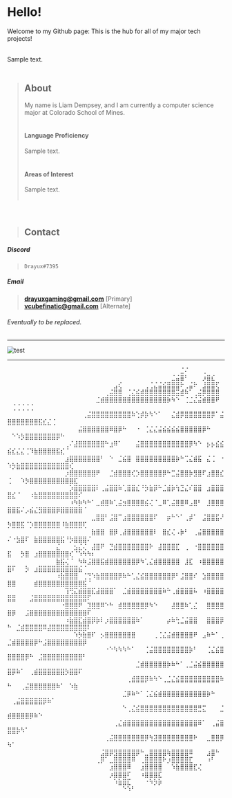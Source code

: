 # Hello!

Welcome to my Github page: This is the hub for all of my major tech projects!<br><br>

Sample text.<br><br>

> ## About
>
> My name is Liam Dempsey, and I am currently a computer science major at Colorado School of Mines.<br><br>
>
> #### Language Proficiency
>
> Sample text.<br><br>
>
> #### Areas of Interest
>
> Sample text.<br><br>

<br>

> ## Contact

##### Discord

> `Drayux#7395`<br>

##### Email

> **drayuxgaming@gmail.com** [Primary]<br>
> **vcubefinatic@gmail.com** [Alternate]<br>

###### *Eventually to be replaced.*

---

![test](https://drayux.com/api/profiles/sample)

---

⠀⠀⠀⠀⠀⠀⠀⠀⠀⠀⠀⠀⠀⠀⠀⠀⠀⠀⠀⠀⠀⠀⠀⠀⠀⠀⠀⠀⠀⠀⠀⠀⠀⠀⠀⠀⠀⠀⠀⣈⠌⠀⠀⠀⢀  
⠀⠀⠀⠀⠀⠀⠀⠀⠀⠀⠀⠀⠀⠀⠀⠀⠀⠀⠀⠀⠀⠀⠀⠀⠀⠀⠀⠀⠀⠀⠀⠀⠀⠀⠀⠀⠀⣈⣬⣿⠃⠀⠀⠀⡰⣿⣎  
⠀⠀⠀⠀⠀⠀⠀⠀⠀⠀⠀⠀⠀⠀⠀⠀⠀⠀⠀⠀⠀⠀⠀⠀⣠⢎⠀⠀⠀⠀⠀⢀⢈⣌⣬⣮⣿⣿⣿⠗⢀⣬⠗⠀⣸⣿⣿⢏  
⠀⠀⠀⠀⠀⠀⠀⠀⠀⠀⠀⠀⠀⠀⠀⠀⠀⠀⠀⠀⠀⠀⢀⣬⣿⣿⠀⢈⣌⣮⣾⣿⣿⣿⣿⣿⣿⣿⣭⣾⠷⠁⢀⣬⡿⣿⣿⣿  
⠀⠀⠀⠀⠀⠀⠀⠀⠀⠀⠀⠀⠀⠀⠀⠀⠀⠀⠀⠀⣈⣾⣿⣿⣿⣿⣿⣿⣿⣿⣿⣿⣿⣿⣿⣿⡷⠳⠑⠀⢈⣈⣌⣬⣾⣿⣿⠟⠀⠀⢈⢈⢈⢈⢈  
⠀⠀⠀⠀⠀⠀⠀⠀⠀⠀⠀⠀⠀⠀⠀⠀⠀⢀⣬⣿⣿⣿⣿⣿⣿⣿⣿⣿⠷⢑⡾⡷⠳⠑⠁⠀⠀⣌⣾⡿⣿⣿⣿⣿⣿⣿⡿⠁⣬⣿⣿⣿⣿⣿⣿⣿⣯⣎⣌⢈  
⠀⠀⠀⠀⠀⠀⠀⠀⠀⠀⠀⠀⠀⠀⠀⠀⣬⣿⣿⣿⣿⣿⣿⠿⣿⡿⠓⠀⠀⠐⠀⢈⣌⣌⣬⣮⣮⣮⣮⣿⣿⣿⣿⣿⡿⠓⠀⠀⠀⠀⠑⠱⡳⣿⣿⣿⣿⣿⣿⣿⡿⠓  
⠀⠀⠀⠀⠀⠀⠀⠀⠀⠀⠀⠀⠀⢀⠌⣼⣿⣿⣿⣿⣿⣿⠓⣰⠿⠁⠀⠀⠀⣬⣿⣿⣿⣿⣿⣿⣿⣿⣿⣿⣿⡿⠳⠑⠀⡦⡦⣮⣮⣮⣎⣌⣌⢈⠹⣷⣿⣿⣿⣿⣯⣎⠈  
⠀⠀⠀⠀⠀⠀⠀⠀⠀⠀⠀⠀⠀⣰⣿⣿⣿⣿⣿⣿⣿⠃⠀⠑⠀⣈⣮⣿⠀⣿⣿⣿⣿⣿⣿⣿⣿⣿⡷⠓⢉⣌⣾⣯⠀⣌⢈⠀⠐⠱⡳⣷⣿⣿⣿⣿⣿⣿⣿⣿⣿⣿⣿⢎  
⠀⠀⠀⠀⠀⠀⠀⠀⠀⠀⠀⠀⠀⡰⣿⣿⣿⣿⣿⣿⠟⠀⠀⣈⣾⣿⣿⣿⢎⡱⣿⣿⣿⣿⣿⡿⠓⣉⣬⣿⣿⡷⣻⣿⠏⣰⣿⣿⣎⢈⠀⠀⠱⡳⣿⣿⣿⣿⣿⣿⣿⣿⣿⣿⣏  
⠀⠀⠀⠀⠀⠀⠀⠀⠀⠀⠀⠀⠀⠀⡱⣿⣿⣿⣿⣿⠇⢀⣬⣿⣿⠷⢁⣿⣿⣎⠘⡳⣷⡿⠓⣈⣾⡷⢳⣙⣌⠎⣿⣿⠀⣰⣿⣿⣿⣿⣎⠈⠀⠀⠰⣷⣿⣿⣿⣿⣿⣿⣿⣿⣿⠎  
⠀⠀⠀⠀⠀⠀⠀⠀⠀⠀⠀⠀⠀⠀⠰⠳⡷⠳⠓⠁⣀⣾⣿⠷⢁⣬⣲⣿⣿⣿⣿⣮⢌⠈⣀⠿⢁⣬⣿⣿⠿⣠⣿⠃⠀⣸⣿⣿⣿⣿⣿⣯⠌⡠⣮⣌⣻⣿⣿⣿⡿⣿⣿⣿⣿⣿⠈  
⠀⠀⠀⠀⠀⠀⠀⠀⠀⠀⠀⠀⠀⠀⠀⠀⠀⠀⠀⣀⣿⣿⠃⣨⣿⠉⣰⣿⣿⣿⣿⣿⣿⠏⠀⠀⡶⠓⠑⠁⢀⡾⠁⠀⣨⣿⣿⣯⠜⡳⣿⣿⣯⠈⡱⣿⣿⣿⣿⣿⣿⠸⣷⣿⣿⣿⢏  
⠀⠀⠀⠀⠀⠀⠀⠀⠀⠀⠀⠀⠀⠀⠀⠀⠀⠀⠀⣷⣿⣿⠀⣿⡿⢀⣼⣿⣿⣿⣿⣿⣿⠇⠀⣿⣎⢌⠠⡷⠃⠀⢀⣬⣿⣿⣿⣿⣿⠌⠐⣳⣿⠏⠀⣷⣿⣿⣿⣿⣿⣯⠘⡳⣿⣿⣿⠌  
⠀⠀⠀⠀⠀⠀⠀⠀⠀⠀⠀⣌⠀⠀⠀⣢⣌⢌⠀⣼⣿⠟⠀⣙⣾⣿⣿⣿⣿⣿⣿⣿⠗⠀⣼⣿⣿⣿⣏⠀⢀⠀⠐⣿⣿⣿⣿⣿⣿⣯⠀⠀⡳⣿⠀⣰⣿⣿⣿⣿⣿⣿⣿⢎⠈⠱⠳⠳⠆  
⠀⠀⠀⠀⠀⠀⠀⠀⠀⠀⠀⣷⣯⢌⠈⠀⠳⠷⣨⣿⣿⣯⣾⣿⣿⣿⣿⣿⣿⡿⠳⢁⣌⣾⣿⣿⣿⣿⣿⠀⣸⣏⠀⠰⣿⣿⣿⣿⣿⣿⠏⠀⠀⡳⠀⣰⣿⣿⣿⣿⣿⣿⣿⣿⣿⣮⠈  
⠀⠀⠀⠀⠀⠀⠀⠀⠀⠀⠀⠰⣷⣿⣿⣿⠀⢈⢙⠱⣷⣿⣿⣿⣿⡿⠷⠓⢁⣌⣮⣿⣿⣿⣿⣿⣿⡿⠃⣨⣿⣿⠎⠀⣱⣿⣿⣿⣿⣿⣿⠀⠀⠀⠀⣾⣿⣿⣿⣿⣿⣿⣿⣿⣿⣿⣯⠈  
⠀⠀⠀⠀⠀⠀⠀⠀⠀⠀⠀⠀⠀⢹⢛⣍⣾⣿⣿⣏⣼⣿⣿⣿⠁⠀⣈⣾⣿⣿⣿⣿⣿⣿⣿⠷⠓⢀⣾⣿⣿⣿⠧⠀⠰⣿⣿⣿⣿⣿⣿⠀⠀⠀⣨⣿⣿⣿⣿⣿⣿⣿⣿⣿⣿⣿⣿⠏  
⠀⠀⠀⠀⠀⠀⠀⠀⠀⠀⠀⠀⠐⣿⣿⣿⠟⠀⣹⣿⣿⠿⠑⠓⠀⣾⣿⣿⣿⣿⣿⡿⠳⠑⠀⠀⠀⣼⣿⣿⠷⢁⣌⠀⠀⣿⣿⣿⣿⣿⡿⠀⠀⣨⣿⣿⣿⣿⣿⣿⣿⣿⣿⣿⣿⣿⣿⠏  
⠀⠀⠀⠀⠀⠀⠀⠀⠀⠀⠀⠀⠀⠰⣷⣿⣏⣾⣿⡿⡷⠇⡰⣿⣿⣿⣿⣿⣿⠷⠁⠀⠀⠀⠀⠀⡴⠷⢓⣈⣬⣿⣿⠀⠀⣿⣿⣿⡿⠓⠀⣈⣾⣿⣿⣿⣿⠿⣼⣿⣿⣿⣿⣿⣿⣿⣿⠇  
⠀⠀⠀⠀⠀⠀⠀⠀⠀⠀⠀⠀⠀⠀⠀⠱⡳⣷⣿⠏⠀⡢⣿⣿⣿⣿⣿⣿⣿⠀⠀⠀⠀⢀⢈⣌⣬⣾⣿⣿⣿⣿⠟⠀⣠⠷⠓⠁⢀⣈⣾⣿⣿⣿⣿⡿⠓⣨⣿⣿⣿⣿⣿⣿⣿⣿⡿  
⠀⠀⠀⠀⠀⠀⠀⠀⠀⠀⠀⠀⠀⠀⠀⠀⠀⠀⠀⠀⠀⠀⠐⠑⠳⠳⠳⠓⠁⠀⠀⢈⣬⣿⣿⣿⣿⣿⣿⣿⣿⡷⠃⠀⠀⢈⣌⣮⣿⣿⣿⣿⣿⡿⠓⠀⣨⣿⣿⣿⣿⣿⣿⣿⣿⣿⠃  
⠀⠀⠀⠀⠀⠀⠀⠀⠀⠀⠀⠀⠀⠀⠀⠀⠀⠀⠀⠀⠀⠀⠀⠀⠀⠀⠀⠀⠀⣈⣾⣿⣿⣿⣿⣿⡷⠷⠓⠁⢀⣈⣬⣮⣿⣿⣿⣿⣿⣿⡿⠷⠁⠀⢀⣾⣿⣿⣿⣿⣿⣿⡳⣿⣿⠏  
⠀⠀⠀⠀⠀⠀⠀⠀⠀⠀⠀⠀⠀⠀⠀⠀⠀⠀⠀⠀⠀⠀⠀⠀⠀⠀⠀⢀⣾⣿⣿⡿⠷⠳⠑⢀⣈⣌⣮⣿⣿⣿⣿⣿⣿⣿⣿⣿⠷⠓⠀⠀⢀⣬⣿⣿⣿⣿⣿⣿⠷⠁⠀⠱⣷  
⠀⠀⠀⠀⠀⠀⠀⠀⠀⠀⠀⠀⠀⠀⠀⠀⠀⠀⠀⠀⠀⠀⠀⠀⠀⠀⣈⡿⠷⠓⠁⢈⣌⣮⣾⣿⣿⣿⣿⣿⣿⣿⣿⣿⣿⡷⠓⠀⠀⠀⢀⣬⣿⣿⣿⣿⣿⡿⠷⠁  
⠀⠀⠀⠀⠀⠀⠀⠀⠀⠀⠀⠀⠀⠀⠀⠀⠀⠀⠀⠀⠀⠀⠀⠀⠀⠀⠑⢀⣌⣮⣿⣿⣿⣿⣿⣿⣿⣿⣿⣿⣿⣿⣿⣛⣍⠀⠀⠀⣈⣾⣿⣿⣿⣿⡿⠷⠑  
⠀⠀⠀⠀⠀⠀⠀⠀⠀⠀⠀⠀⠀⠀⠀⠀⠀⠀⠀⠀⠀⠀⠀⠀⢀⣌⣾⣿⣿⣿⣿⣿⣿⣿⣿⣿⣿⣿⣿⣿⣿⣿⣿⠿⠁⠀⢀⣬⣿⣿⣿⡷⠳⠁  
⠀⠀⠀⠀⠀⠀⠀⠀⠀⠀⠀⠀⠀⠀⠀⠀⠀⠀⠀⠀⠀⠀⢀⣬⣿⣿⣿⣿⣿⣿⣿⡿⢳⣽⣿⣿⣿⣿⣿⣿⣿⣿⠗⠀⠀⣀⣿⣿⡿⠳⠁  
⠀⠀⠀⠀⠀⠀⠀⠀⠀⠀⠀⠀⠀⠀⠀⠀⠀⠀⠀⠀⠀⣨⣿⡿⣻⣿⣿⣿⣿⡿⠓⣀⣿⣿⣿⣿⢷⣿⣿⣿⣿⠿⠀⠀⠀⣰⣿⠓  
⠀⠀⠀⠀⠀⠀⠀⠀⠀⠀⠀⠀⠀⠀⠀⠀⠀⠀⠀⠀⢀⡿⠁⣀⣿⣿⣿⣿⠿⠀⢀⣿⣿⣿⣿⠗⡰⣿⣿⣿⣿⣏⠀⠀⠀⠰⠃  
⠀⠀⠀⠀⠀⠀⠀⠀⠀⠀⠀⠀⠀⠀⠀⠀⠀⠀⠀⠀⠀⠀⠀⣰⣿⣿⣿⠿⠀⠀⣰⣿⣿⣿⣿⠀⠀⠱⣷⣿⣿⣿⣏⢌  
⠀⠀⠀⠀⠀⠀⠀⠀⠀⠀⠀⠀⠀⠀⠀⠀⠀⠀⠀⠀⠀⠀⠀⡰⣿⣿⣿⠏⠀⠀⠰⣿⣿⣿⣏  
⠀⠀⠀⠀⠀⠀⠀⠀⠀⠀⠀⠀⠀⠀⠀⠀⠀⠀⠀⠀⠀⠀⠀⠀⠱⣷⣿⣏⠀⠀⠀⠐⠳⡳⡷  
⠀⠀⠀⠀⠀⠀⠀⠀⠀⠀⠀⠀⠀⠀⠀⠀⠀⠀⠀⠀⠀⠀⠀⠀⠀⠀⠑⠱⠃  
